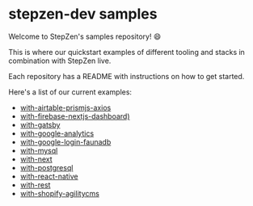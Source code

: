 # stepzen-dev samples

Welcome to StepZen's samples repository! 😄

This is where our quickstart examples of different tooling and stacks in combination with StepZen live. 

Each repository has a README with instructions on how to get started.

Here's a list of our current examples:
- [with-airtable-prismjs-axios](https://github.com/stepzen-dev/examples/tree/main/with-airtable-prismjs-axios)
- [with-firebase-nextjs-dashboard)](https://github.com/stepzen-dev/examples/tree/main/with-firebase-nextjs-dashboard)
- [with-gatsby](https://github.com/stepzen-dev/examples/tree/main/with-gatsby)
- [with-google-analytics](https://github.com/stepzen-dev/examples/tree/main/with-google-analytics)
- [with-google-login-faunadb](https://github.com/stepzen-dev/examples/tree/main/with-google-login-faunadb)
- [with-mysql](https://github.com/stepzen-dev/examples/tree/main/with-mysql)
- [with-next](https://github.com/stepzen-dev/examples/tree/main/with-next)
- [with-postgresql](https://github.com/stepzen-dev/examples/tree/main/with-postgres)
- [with-react-native](https://github.com/stepzen-dev/examples/tree/main/with-react-native)
- [with-rest](https://github.com/stepzen-dev/examples/tree/main/with-rest)
- [with-shopify-agilitycms](https://github.com/stepzen-dev/examples/tree/main/with-shopify-agilitycms)
